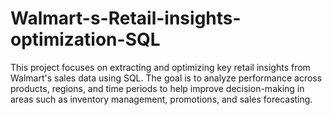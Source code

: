 # Walmart-s-Retail-insights-optimization-SQL
This project focuses on extracting and optimizing key retail insights from Walmart's sales data using SQL. The goal is to analyze performance across products, regions, and time periods to help improve decision-making in areas such as inventory management, promotions, and sales forecasting.
